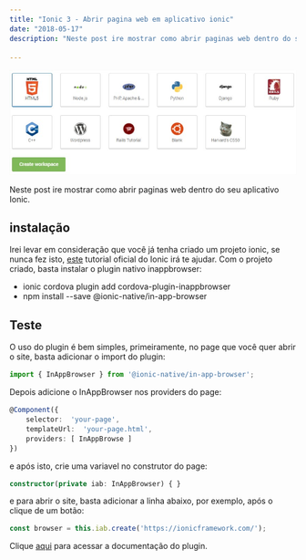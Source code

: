 ```yaml
---
title: "Ionic 3 - Abrir pagina web em aplicativo ionic"
date: "2018-05-17"
description: "Neste post ire mostrar como abrir paginas web dentro do seu aplicativo Ionic."

---
```


![](https://raw.githubusercontent.com/CassioPimentel/cassiopimentel.github.io/master/images/PrtScr%20capture.jpg)

Neste post ire mostrar como abrir paginas web dentro do seu aplicativo Ionic.

## instalação

Irei levar em consideração que você já tenha criado um projeto ionic, se nunca fez isto, [este](https://ionicframework.com/docs/intro/installation/) tutorial oficial do Ionic irá te ajudar.
Com o projeto criado, basta instalar o plugin nativo inappbrowser:

 - ionic cordova plugin add cordova-plugin-inappbrowser 
 - npm install  --save @ionic-native/in-app-browser

## Teste

O uso do plugin é bem simples, primeiramente, no page que você quer abrir o site, basta adicionar o import do plugin:

```ts
import { InAppBrowser } from '@ionic-native/in-app-browser';
```

Depois adicione o InAppBrowser nos providers do page:

```ts
@Component({
	selector:  'your-page',
	templateUrl:  'your-page.html',
	providers: [ InAppBrowse ]
})
```

e após isto, crie uma variavel no construtor do page:

```ts
constructor(private iab: InAppBrowser) { }
```

e para abrir o site, basta adicionar a linha abaixo, por exemplo, após o clique de um botão:

```ts
const browser = this.iab.create('https://ionicframework.com/');
```

Clique [aqui](https://ionicframework.com/docs/native/in-app-browser/) para acessar a documentação do plugin.
